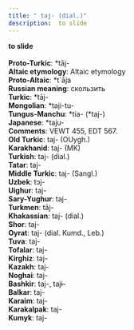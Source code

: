 ```yaml
---
title: " taj- (dial.)"
description:  to slide
---
```

<p data-pagefind-weight="0.5">
<strong> to slide</strong><br><br>
<strong>Proto-Turkic</strong>:  *tāj-<br>
<strong>Altaic etymology</strong>:  Altaic etymology<br>
<strong> Proto-Altaic</strong>:  *t`ā́ja<br>
<strong>Russian meaning</strong>:  скользить<br>
<strong>Turkic</strong>:  *tāj-<br>
<strong>Mongolian</strong>:  *taji-tu-<br>
<strong>Tungus-Manchu</strong>:  *tia- (*taj-)<br>
<strong>Japanese</strong>:  *taju-<br>
<strong>Comments</strong>:  VEWT 455, EDT 567.<br>
<strong>Old Turkic</strong>:  taj- (OUygh.)<br>
<strong>Karakhanid</strong>:  taj- (MK)<br>
<strong>Turkish</strong>:  taj- (dial.)<br>
<strong>Tatar</strong>:  taj-<br>
<strong>Middle Turkic</strong>:  taj- (Sangl.)<br>
<strong>Uzbek</strong>:  tɔj-<br>
<strong>Uighur</strong>:  taj-<br>
<strong>Sary-Yughur</strong>:  taj-<br>
<strong>Turkmen</strong>:  tāj-<br>
<strong>Khakassian</strong>:  taj- (dial.)<br>
<strong>Shor</strong>:  taj-<br>
<strong>Oyrat</strong>:  taj- (dial. Kumd., Leb.)<br>
<strong>Tuva</strong>:  taj-<br>
<strong>Tofalar</strong>:  taj-<br>
<strong>Kirghiz</strong>:  taj-<br>
<strong>Kazakh</strong>:  taj-<br>
<strong>Noghai</strong>:  taj-<br>
<strong>Bashkir</strong>:  taj-, tajɨ-<br>
<strong>Balkar</strong>:  taj-<br>
<strong>Karaim</strong>:  taj-<br>
<strong>Karakalpak</strong>:  taj-<br>
<strong>Kumyk</strong>:  taj-<br>

</p>
